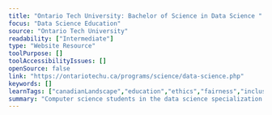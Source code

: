 ```yaml
---
title: "Ontario Tech University: Bachelor of Science in Data Science "
focus: "Data Science Education"
source: "Ontario Tech University"
readability: ["Intermediate"]
type: "Website Resource"
toolPurpose: []
toolAccessibilityIssues: []
openSource: false
link: "https://ontariotechu.ca/programs/science/data-science.php"
keywords: []
learnTags: ["canadianLandscape","education","ethics","fairness","inclusivePractice","machineLearning"]
summary: "Computer science students in the data science specialization develop critical problem-solving, analytical and computational skills that enables students to turn vast quantities of data into insight. "
---
```


